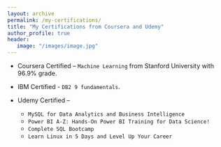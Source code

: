 ```yaml
---
layout: archive
permalink: /my-certifications/
title: "My Certifications from Coursera and Udemy"
author_profile: true
header:
   image: "/images/image.jpg"
---
```


* Coursera Certified – `Machine Learning` from Stanford University with 96.9% grade.  
* IBM Certified - `DB2 9 fundamentals`.  
* Udemy Certified –

  * `MySQL for Data Analytics and Business Intelligence`
  * `Power BI A-Z: Hands-On Power BI Training for Data Science!`
  *	`Complete SQL Bootcamp`
  *	`Learn Linux in 5 Days and Level Up Your Career`
